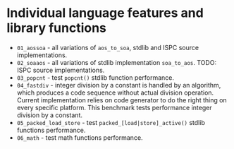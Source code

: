 # Individual language features and library functions

- ``01_aossoa`` - all variations of ``aos_to_soa``, stdlib and ISPC source implementations.
- ``02_soaaos`` - all variations of stdlib implementation ``soa_to_aos``. TODO: ISPC source implementations.
- ``03_popcnt`` - test ``popcnt()`` stdlib function performance.
- ``04_fastdiv`` - integer division by a constant is handled by an algorithm, which produces a code sequence without actual division operation. Current implementation relies on code generator to do the right thing on every specific platform. This benchmark tests performance integer division by a constant.
- ``05_packed_load_store`` - test ``packed_[load|store]_active()`` stdlib functions performance.
- ``06_math`` - test math functions performance.
